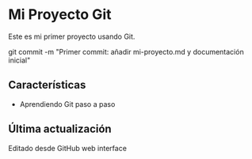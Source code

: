    # Mi Proyecto Git
   
   Este es mi primer proyecto usando Git.

git commit -m "Primer commit: añadir mi-proyecto.md y documentación inicial"

   ## Características
   - Aprendiendo Git paso a paso

## Última actualización
   Editado desde GitHub web interface

